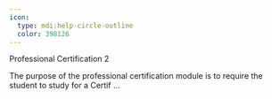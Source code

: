 ```yaml
---
icon:
  type: mdi:help-circle-outline
  color: 398126
---
```


Professional Certification 2

The purpose of the professional certification module is to require the student to study for a Certif ... 
